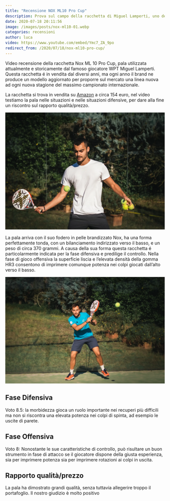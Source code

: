 ```yaml
---
title: "Recensione NOX ML10 Pro Cup"
description: Prova sul campo della racchetta di Miguel Lamperti, uno dei migliori del World Padel Tour. La pala da padel si dimostra interessante per le sue caratteristiche che verranno approfondite nel video. 
date: 2020-07-18 20:11:56
image: /images/posts/nox-ml10-01.webp
categories: recensioni
author: luca
video: https://www.youtube.com/embed/Ymc7_ZA_9po
redirect_from: /2020/07/18/nox-ml10-pro-cup/
---
```


Video recensione della racchetta Nox ML 10 Pro Cup, pala utilizzata attualmente e storicamente dal famoso giocatore WPT Miguel Lamperti. Questa racchetta é in vendita dal diversi anni, ma ogni anno il brand ne produce un modello aggiornato per proporre sul mercato una linea nuova ad ogni nuova stagione del massimo campionato internazionale. 

La racchetta si trova in vendita su [Amazon](https://www.amazon.it/NOX-Ml10-PRO-Racchetta-Paddle-Colore/dp/B00BOL4ROE/ref=sr_1_2?__mk_it_IT=ÅMÅŽÕÑ&dchild=1&keywords=nox+ml10&qid=1595103428&sr=8-2) a circa 154 euro, nel video testiamo la pala nelle situazioni e nelle situazioni difensive, per dare alla fine un riscontro sul rapporto qualità/prezzo.

![nox ml10 pro cup racchetta pala padel paddle consigli rotonda 2020](/images/posts/nox-ml10-02.webp)

La pala arriva con il suo fodero in pelle brandizzato Nox, ha una forma perfettamente tonda, con un bilanciamento indirizzato verso il basso, e un peso di circa 370 grammi. A causa della sua forma questa racchetta é particolarmente indicata per la fase difensiva e predilige il controllo. Nella fase di gioco offensiva la superficie liscia e l’elevata densità della gomma HR3 consentono di imprimere comunque potenza nei colpi giocati dall’alto verso il basso. 

![nox ml10 pro cup racchetta pala padel paddle consigli rotonda 2020](/images/posts/nox-ml10-03.webp)

## Fase Difensiva 
Voto 8.5: la morbidezza gioca un ruolo importante nei recuperi più difficili ma non si riscontra una elevata potenza nei colpi di spinta, ad esempio le uscite di parete.

## Fase Offensiva
Voto 8: Nonostante le sue caratteristiche di controllo, può risultare un buon strumento in fase di attacco se il giocatore dispone della giusta esperienza, sia per imprimere potenza sia per imprimere rotazioni ai colpi in uscita.

## Rapporto qualità/prezzo 
La pala ha dimostrato grandi qualità, senza tuttavia allegerire troppo il portafoglio. Il nostro giudizio è molto positivo
